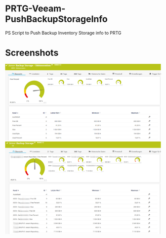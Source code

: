 # PRTG-Veeam-PushBackupStorageInfo
 PS Script to Push Backup Inventory Storage info to PRTG

# Screenshots
![Specified Storage Name](/ScreenShots/Veeam%20-%20Backup%20Storage%20-%20StorageName.png "Specified Storage Name")
![All Storages](/ScreenShots/Veeam%20-%20Backup%20Storage%20-%20AllStorage.png "All Storage Spaces")